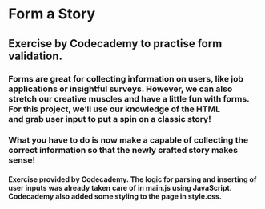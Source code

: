 # Form a Story
## Exercise by Codecademy to practise form validation.
### Forms are great for collecting information on users, like job applications or insightful surveys. However, we can also stretch our creative muscles and have a little fun with forms. For this project, we’ll use our knowledge of the HTML <form> and grab user input to put a spin on a classic story!
### What you have to do is now make a <form> capable of collecting the correct information so that the newly crafted story makes sense!
#### Exercise provided by Codecademy. The logic for parsing and inserting of user inputs was already taken care of in main.js using JavaScript. Codecademy also added some styling to the page in style.css.